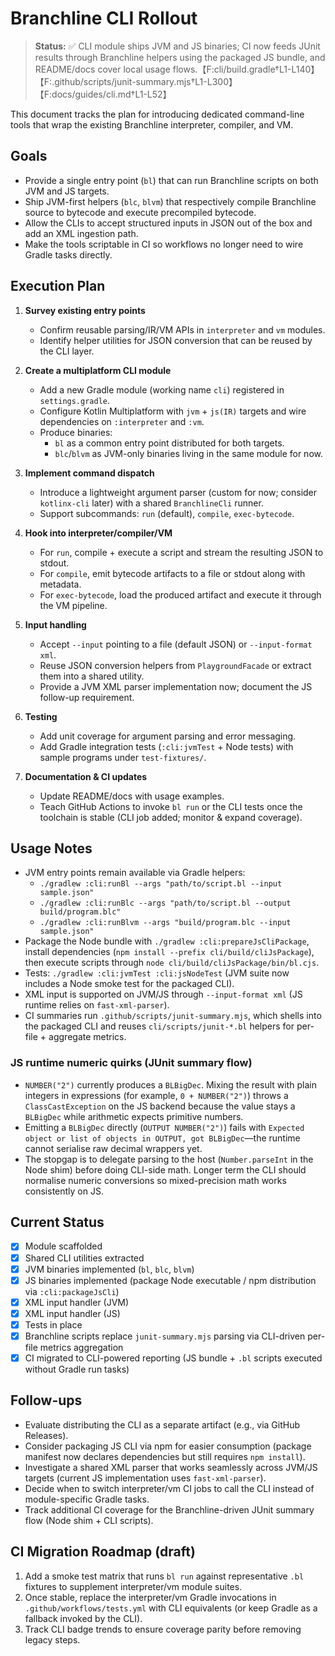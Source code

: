# Branchline CLI Rollout

> **Status:** ✅ CLI module ships JVM and JS binaries; CI now feeds JUnit results through Branchline helpers using the packaged JS bundle, and README/docs cover local usage flows.【F:cli/build.gradle†L1-L140】【F:.github/scripts/junit-summary.mjs†L1-L300】【F:docs/guides/cli.md†L1-L52】

This document tracks the plan for introducing dedicated command-line tools that wrap the existing Branchline interpreter, compiler, and VM.

## Goals
- Provide a single entry point (`bl`) that can run Branchline scripts on both JVM and JS targets.
- Ship JVM-first helpers (`blc`, `blvm`) that respectively compile Branchline source to bytecode and execute precompiled bytecode.
- Allow the CLIs to accept structured inputs in JSON out of the box and add an XML ingestion path.
- Make the tools scriptable in CI so workflows no longer need to wire Gradle tasks directly.

## Execution Plan

1. **Survey existing entry points**
   - Confirm reusable parsing/IR/VM APIs in `interpreter` and `vm` modules.
   - Identify helper utilities for JSON conversion that can be reused by the CLI layer.

2. **Create a multiplatform CLI module**
   - Add a new Gradle module (working name `cli`) registered in `settings.gradle`.
   - Configure Kotlin Multiplatform with `jvm` + `js(IR)` targets and wire dependencies on `:interpreter` and `:vm`.
   - Produce binaries:
     - `bl` as a common entry point distributed for both targets.
     - `blc`/`blvm` as JVM-only binaries living in the same module for now.

3. **Implement command dispatch**
   - Introduce a lightweight argument parser (custom for now; consider `kotlinx-cli` later) with a shared `BranchlineCli` runner.
   - Support subcommands: `run` (default), `compile`, `exec-bytecode`.

4. **Hook into interpreter/compiler/VM**
   - For `run`, compile + execute a script and stream the resulting JSON to stdout.
   - For `compile`, emit bytecode artifacts to a file or stdout along with metadata.
   - For `exec-bytecode`, load the produced artifact and execute it through the VM pipeline.

5. **Input handling**
   - Accept `--input` pointing to a file (default JSON) or `--input-format xml`.
   - Reuse JSON conversion helpers from `PlaygroundFacade` or extract them into a shared utility.
   - Provide a JVM XML parser implementation now; document the JS follow-up requirement.

6. **Testing**
   - Add unit coverage for argument parsing and error messaging.
   - Add Gradle integration tests (`:cli:jvmTest` + Node tests) with sample programs under `test-fixtures/`.

7. **Documentation & CI updates**
   - Update README/docs with usage examples.
   - Teach GitHub Actions to invoke `bl run` or the CLI tests once the toolchain is stable (CLI job added; monitor & expand coverage).

## Usage Notes

- JVM entry points remain available via Gradle helpers:
  - `./gradlew :cli:runBl --args "path/to/script.bl --input sample.json"`
  - `./gradlew :cli:runBlc --args "path/to/script.bl --output build/program.blc"`
  - `./gradlew :cli:runBlvm --args "build/program.blc --input sample.json"`
- Package the Node bundle with `./gradlew :cli:prepareJsCliPackage`, install dependencies (`npm install --prefix cli/build/cliJsPackage`), then execute scripts through `node cli/build/cliJsPackage/bin/bl.cjs`.
- Tests: `./gradlew :cli:jvmTest :cli:jsNodeTest` (JVM suite now includes a Node smoke test for the packaged CLI).
- XML input is supported on JVM/JS through `--input-format xml` (JS runtime relies on `fast-xml-parser`).
- CI summaries run `.github/scripts/junit-summary.mjs`, which shells into the packaged CLI and reuses `cli/scripts/junit-*.bl` helpers for per-file + aggregate metrics.

### JS runtime numeric quirks (JUnit summary flow)

- `NUMBER("2")` currently produces a `BLBigDec`. Mixing the result with plain integers in expressions (for example, `0 + NUMBER("2")`) throws a `ClassCastException` on the JS backend because the value stays a `BLBigDec` while arithmetic expects primitive numbers.
- Emitting a `BLBigDec` directly (`OUTPUT NUMBER("2")`) fails with `Expected object or list of objects in OUTPUT, got BLBigDec`—the runtime cannot serialise raw decimal wrappers yet.
- The stopgap is to delegate parsing to the host (`Number.parseInt` in the Node shim) before doing CLI-side math. Longer term the CLI should normalise numeric conversions so mixed-precision math works consistently on JS.

## Current Status

- [x] Module scaffolded
- [x] Shared CLI utilities extracted
- [x] JVM binaries implemented (`bl`, `blc`, `blvm`)
- [x] JS binaries implemented (package Node executable / npm distribution via `:cli:packageJsCli`)
- [x] XML input handler (JVM)
- [x] XML input handler (JS)
- [x] Tests in place
- [x] Branchline scripts replace `junit-summary.mjs` parsing via CLI-driven per-file metrics aggregation
- [x] CI migrated to CLI-powered reporting (JS bundle + `.bl` scripts executed without Gradle run tasks)

## Follow-ups

- Evaluate distributing the CLI as a separate artifact (e.g., via GitHub Releases).
- Consider packaging JS CLI via npm for easier consumption (package manifest now declares dependencies but still requires `npm install`).
- Investigate a shared XML parser that works seamlessly across JVM/JS targets (current JS implementation uses `fast-xml-parser`).
- Decide when to switch interpreter/vm CI jobs to call the CLI instead of module-specific Gradle tasks.
- Track additional CI coverage for the Branchline-driven JUnit summary flow (Node shim + CLI scripts).

## CI Migration Roadmap (draft)

1. Add a smoke test matrix that runs `bl run` against representative `.bl` fixtures to supplement interpreter/vm module suites.
2. Once stable, replace the interpreter/vm Gradle invocations in `.github/workflows/tests.yml` with CLI equivalents (or keep Gradle as a fallback invoked by the CLI).
3. Track CLI badge trends to ensure coverage parity before removing legacy steps.
